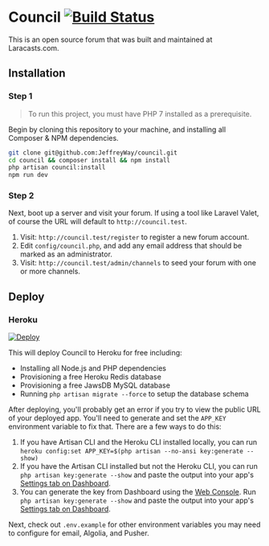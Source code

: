 # Council [![Build Status](https://travis-ci.org/JeffreyWay/council.svg?branch=master)](https://travis-ci.org/JeffreyWay/council)

This is an open source forum that was built and maintained at Laracasts.com.

## Installation

### Step 1

> To run this project, you must have PHP 7 installed as a prerequisite.

Begin by cloning this repository to your machine, and installing all Composer & NPM dependencies.

```bash
git clone git@github.com:JeffreyWay/council.git
cd council && composer install && npm install
php artisan council:install
npm run dev
```

### Step 2

Next, boot up a server and visit your forum. If using a tool like Laravel Valet, of course the URL will default to `http://council.test`. 

1. Visit: `http://council.test/register` to register a new forum account.
2. Edit `config/council.php`, and add any email address that should be marked as an administrator.
3. Visit: `http://council.test/admin/channels` to seed your forum with one or more channels.

## Deploy

### Heroku

[![Deploy](https://www.herokucdn.com/deploy/button.svg)](https://heroku.com/deploy)

This will deploy Council to Heroku for free including:

- Installing all Node.js and PHP dependencies
- Provisioning a free Heroku Redis database
- Provisioning a free JawsDB MySQL database
- Running `php artisan migrate --force` to setup the database schema

After deploying, you'll probably get an error if you try to view the public URL of your deployed app. You'll need to generate and set the `APP_KEY` environment variable to fix that. There are a few ways to do this:

1. If you have Artisan CLI and the Heroku CLI installed locally, you can run `heroku config:set APP_KEY=$(php artisan --no-ansi key:generate --show)`
1. If you have the Artisan CLI installed but not the Heroku CLI, you can run `php artisan key:generate --show` and paste the output into your app's [Settings tab on Dashboard](https://devcenter.heroku.com/articles/config-vars#setting-up-config-vars-for-a-deployed-application).
1. You can generate the key from Dashboard using the [Web Console](https://devcenter.heroku.com/articles/heroku-dashboard#web-console). Run `php artisan key:generate --show` and paste the output into your app's [Settings tab on Dashboard](https://devcenter.heroku.com/articles/config-vars#setting-up-config-vars-for-a-deployed-application).

Next, check out `.env.example` for other environment variables you may need to configure for email, Algolia, and Pusher.
